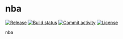 # nba

[![Release](https://img.shields.io/github/v/release/danizao/nba)](https://img.shields.io/github/v/release/danizao/nba)
[![Build status](https://img.shields.io/github/actions/workflow/status/danizao/nba/main.yml?branch=main)](https://github.com/danizao/nba/actions/workflows/main.yml?query=branch%3Amain)
[![Commit activity](https://img.shields.io/github/commit-activity/m/danizao/nba)](https://img.shields.io/github/commit-activity/m/danizao/nba)
[![License](https://img.shields.io/github/license/danizao/nba)](https://img.shields.io/github/license/danizao/nba)

nba
